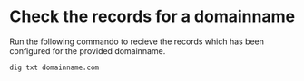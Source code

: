 Check the records for a domainname
==================================

Run the following commando to recieve
the records which has been configured
for the provided domainname.

```bash
dig txt domainname.com
```